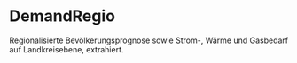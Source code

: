 # DemandRegio

Regionalisierte Bevölkerungsprognose sowie Strom-, Wärme und Gasbedarf auf
Landkreisebene, extrahiert.
